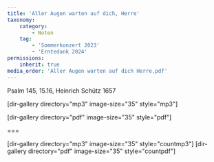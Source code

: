 ```yaml
---
title: 'Aller Augen warten auf dich, Herre'
taxonomy:
    category:
        - Noten
    tag:
        - 'Sommerkonzert 2023'
        - 'Erntedank 2024'
permissions:
    inherit: true
media_order: 'Aller Augen warten auf dich Herre.pdf'
---
```


Psalm 145, 15.16, Heinrich Schütz 1657

[dir-gallery directory="mp3" image-size="35" style="mp3"]

[dir-gallery directory="pdf" image-size="35" style="pdf"]

===

[dir-gallery directory="mp3" image-size="35" style="countmp3"]
[dir-gallery directory="pdf" image-size="35" style="countpdf"]